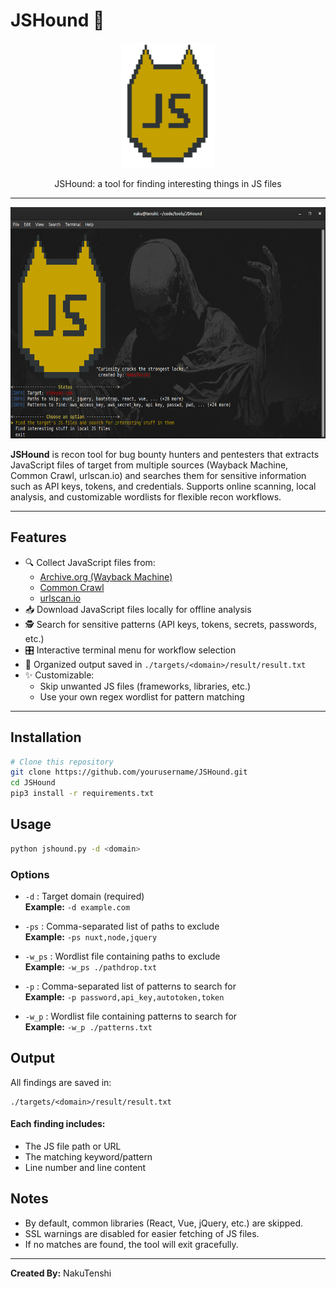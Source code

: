 # JSHound 🐺

<div align="center">
  <img src="src/logo.png" alt="JSHound Logo" width="150" height="200"/>
  <p>JSHound: a tool for finding interesting things in JS files</p>
</div>

---

<img src="./src/main_menu.png" width="550" height="370">

**JSHound**  is recon tool for bug bounty hunters and pentesters that extracts JavaScript files of target from multiple sources (Wayback Machine, Common Crawl, urlscan.io) and searches them for sensitive information such as API keys, tokens, and credentials. Supports online scanning, local analysis, and customizable wordlists for flexible recon workflows.

---

## Features
- 🔍 Collect JavaScript files from:
  - [Archive.org (Wayback Machine)](https://archive.org)
  - [Common Crawl](https://commoncrawl.org)
  - [urlscan.io](https://urlscan.io)
- 📥 Download JavaScript files locally for offline analysis
- 🕵️ Search for sensitive patterns (API keys, tokens, secrets, passwords, etc.)
- 🎛️ Interactive terminal menu for workflow selection
- 📂 Organized output saved in `./targets/<domain>/result/result.txt`
- ✨ Customizable:
  - Skip unwanted JS files (frameworks, libraries, etc.)
  - Use your own regex wordlist for pattern matching

---

## Installation

```bash
# Clone this repository
git clone https://github.com/yourusername/JSHound.git
cd JSHound
pip3 install -r requirements.txt

```

## Usage
```bash
python jshound.py -d <domain>
```

### Options

- `-d` : Target domain (required)  
  **Example:** `-d example.com`

- `-ps` : Comma-separated list of paths to exclude  
  **Example:** `-ps nuxt,node,jquery`

- `-w_ps` : Wordlist file containing paths to exclude  
  **Example:** `-w_ps ./pathdrop.txt`

- `-p` : Comma-separated list of patterns to search for  
  **Example:** `-p password,api_key,autotoken,token`

- `-w_p` : Wordlist file containing patterns to search for  
  **Example:** `-w_p ./patterns.txt`


## Output

All findings are saved in:
```
./targets/<domain>/result/result.txt
```

#### Each finding includes:
- The JS file path or URL
- The matching keyword/pattern
- Line number and line content

## Notes
- By default, common libraries (React, Vue, jQuery, etc.) are skipped.
- SSL warnings are disabled for easier fetching of JS files.
- If no matches are found, the tool will exit gracefully.

--- 
**Created By:** NakuTenshi
